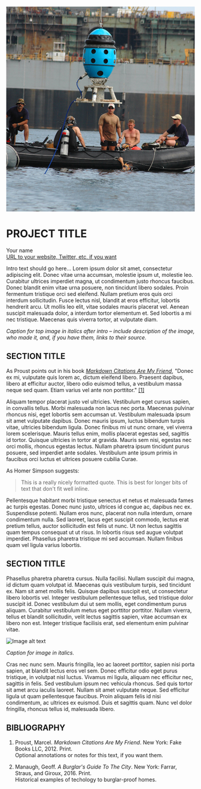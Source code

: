 ![Image alt text here for the header image – ideally these should be 900px or larger to show up full-width](https://raw.githubusercontent.com/jeffThompson/TechnologyAndTheLandscape/master/Images/Week02/CerberusSwimmerDetectionSonar.jpg)

# PROJECT TITLE

Your name  
[URL to your website, Twitter, etc, if you want](http://www.jeffreythompson.org)

Intro text should go here... Lorem ipsum dolor sit amet, consectetur adipiscing elit. Donec vitae urna accumsan, molestie ipsum ut, molestie leo. Curabitur ultrices imperdiet magna, ut condimentum justo rhoncus faucibus. Donec blandit enim vitae urna posuere, non tincidunt libero sodales. Proin fermentum tristique orci sed eleifend. Nullam pretium eros quis orci interdum sollicitudin. Fusce lectus nisl, blandit at eros efficitur, lobortis hendrerit arcu. Ut mollis leo elit, vitae sodales mauris placerat vel. Aenean suscipit malesuada dolor, a interdum tortor elementum et. Sed lobortis a mi nec tristique. Maecenas quis viverra tortor, at vulputate diam. 

*Caption for top image in italics after intro – include description of the image, who made it, and, if you have them, links to their source.*

## SECTION TITLE  

As Proust points out in his book [*Markdown Citations Are My Friend*](#1), "Donec ex mi, vulputate quis lorem ac, dictum eleifend libero. Praesent dapibus, libero at efficitur auctor, libero odio euismod tellus, a vestibulum massa neque sed quam. Etiam varius vel ante non porttitor." [\[1\]](#1)

Aliquam tempor placerat justo vel ultricies. Vestibulum eget cursus sapien, in convallis tellus. Morbi malesuada non lacus nec porta. Maecenas pulvinar rhoncus nisi, eget lobortis sem accumsan ut. Vestibulum malesuada ipsum sit amet vulputate dapibus. Donec mauris ipsum, luctus bibendum turpis vitae, ultricies bibendum ligula. Donec finibus mi ut nunc ornare, vel viverra lorem scelerisque. Mauris tellus enim, mollis placerat egestas sed, sagittis id tortor. Quisque ultricies in tortor at gravida. Mauris sem nisi, egestas nec orci mollis, rhoncus egestas lectus. Nullam pharetra ipsum tincidunt purus posuere, sed imperdiet ante sodales. Vestibulum ante ipsum primis in faucibus orci luctus et ultrices posuere cubilia Curae.

As Homer Simpson suggests:

> This is a really nicely formatted quote. This is best for longer bits of text that don't fit well inline. 

Pellentesque habitant morbi tristique senectus et netus et malesuada fames ac turpis egestas. Donec nunc justo, ultrices id congue ac, dapibus nec ex. Suspendisse potenti. Nullam eros nunc, placerat non nulla interdum, ornare condimentum nulla. Sed laoreet, lacus eget suscipit commodo, lectus erat pretium tellus, auctor sollicitudin est felis ut nunc. Ut non lectus sagittis quam tempus consequat ut ut risus. In lobortis risus sed augue volutpat imperdiet. Phasellus pharetra tristique mi sed accumsan. Nullam finibus quam vel ligula varius lobortis.

## SECTION TITLE

Phasellus pharetra pharetra cursus. Nulla facilisi. Nullam suscipit dui magna, id dictum quam volutpat id. Maecenas quis vestibulum turpis, sed tincidunt ex. Nam sit amet mollis felis. Quisque dapibus suscipit est, ut consectetur libero lobortis vel. Integer vestibulum pellentesque tellus, sed tristique dolor suscipit id. Donec vestibulum dui ut sem mollis, eget condimentum purus aliquam. Curabitur vestibulum metus eget porttitor porttitor. Nullam viverra, tellus et blandit sollicitudin, velit lectus sagittis sapien, vitae accumsan ex libero non est. Integer tristique facilisis erat, sed elementum enim pulvinar vitae.

![Image alt text](http://www.sideshowandsyrana.com/wp-content/uploads/2013/03/sc-mac.png)

*Caption for image in italics.*

Cras nec nunc sem. Mauris fringilla, leo ac laoreet porttitor, sapien nisi porta sapien, at blandit lectus eros vel sem. Donec efficitur odio eget purus tristique, in volutpat nisl luctus. Vivamus mi ligula, aliquam nec efficitur nec, sagittis in felis. Sed vestibulum ipsum nec vehicula rhoncus. Sed quis tortor sit amet arcu iaculis laoreet. Nullam sit amet vulputate neque. Sed efficitur ligula ut quam pellentesque faucibus. Proin aliquam felis id nisi condimentum, ac ultrices ex euismod. Duis et sagittis quam. Nunc vel dolor fringilla, rhoncus tellus id, malesuada libero.

## BIBLIOGRAPHY

1. <a name="1"></a>Proust, Marcel. *Markdown Citations Are My Friend*. New York: Fake Books LLC, 2012. Print.  
Optional annotations or notes for this text, if you want them.

2. <a name="2"></a>Manaugh, Geoff. *A Burglar's Guide To The City*. New York: Farrar, Straus, and Giroux, 2016. Print.    
Historical examples of techology to burglar-proof homes.

